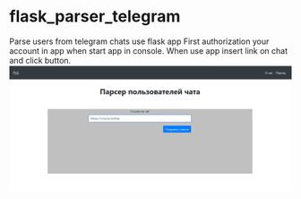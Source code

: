 # flask_parser_telegram

Parse users from telegram chats use flask app
First authorization your account in app when start app in console.
When use app insert link on chat and click button.
![Скрин интерфейса веб-приложения](screenshot.png)
